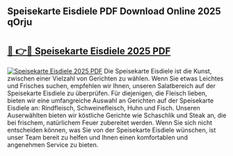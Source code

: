 ## Speisekarte Eisdiele PDF Download Online 2025 qOrju

# <h2><a href="http://gc662mf.nevu.top/?p=Speisekarte+Eisdiele">🔗 👉🔴 Speisekarte Eisdiele 2025 PDF</a></h2>

[![Speisekarte Eisdiele 2025 PDF](https://i.imgur.com/dBaPXMq.png)](http://gc662mf.nevu.top/?p=Speisekarte+Eisdiele)
Die Speisekarte Eisdiele ist die Kunst, zwischen einer Vielzahl von Gerichten zu wählen. Wenn Sie etwas Leichtes und Frisches suchen, empfehlen wir Ihnen, unseren Salatbereich auf der Speisekarte Eisdiele zu überprüfen. Für diejenigen, die Fleisch lieben, bieten wir eine umfangreiche Auswahl an Gerichten auf der Speisekarte Eisdiele an: Rindfleisch, Schweinefleisch, Huhn und Fisch. Unseren Auserwählten bieten wir köstliche Gerichte wie Schaschlik und Steak an, die bei frischem, natürlichem Feuer zubereitet werden. Wenn Sie sich nicht entscheiden können, was Sie von der Speisekarte Eisdiele wünschen, ist unser Team bereit zu helfen und Ihnen einen komfortablen und angenehmen Service zu bieten.
